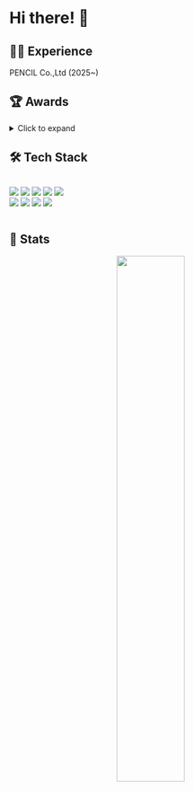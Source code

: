 <div align="left">

<br/>

# Hi there! 👋 

## 👨‍💼 Experience
PENCIL Co.,Ltd (2025~)
## 🏆 Awards

<details>
<summary>Click to expand</summary>
<h3>2023</h3>
<p>한림대학교 씨애랑 해커톤 동상🥉</p>
<p>한림대학교 오픈소스 웹개발 해커톤 동상🥉</p>
<p>한림대학교 씨애랑 소프트웨어 전시회 금상🥇</p>
<p>Hi FIVE 경진대회 우수상</p>

<h3>2024</h3>
<p>한림대학교 씨애랑 소프트웨어 전시회 금상🥇</p>
<p>SW Week 아이디어 경진대회 동상🥉</p>
<p>정보과학대학 학술제 "서공제" 금상🥇</p>
<p>2024 2학기 소프트웨어 캡스톤 디자인 대상🥇</p>
</div>
</details>

## 🛠 Tech Stack
  <p herf="https://skillicons.dev" style="display: inline-block; width="49%" >
    <img src="https://img.shields.io/badge/JavaScript-F7DF1E?style=for-the-badge&logo=JavaScript&logoColor=white"/>
    <img src="https://img.shields.io/badge/TypeScript-007ACC?style=for-the-badge&logo=typescript&logoColor=white"/>
    <img src="https://img.shields.io/badge/Node.js-43853D?style=for-the-badge&logo=node.js&logoColor=white"/>
    <img src="https://img.shields.io/badge/Sass-CC6699?style=for-the-badge&logo=sass&logoColor=white"/>
    <img src="https://img.shields.io/badge/React-20232A?style=for-the-badge&logo=react&logoColor=61DAFB"/><br/>
    <img src="https://img.shields.io/badge/Tailwind_CSS-38B2AC?style=for-the-badge&logo=tailwind-css&logoColor=white"/>
    <img src="https://img.shields.io/badge/styled--components-DB7093?style=for-the-badge&logo=styled-components&logoColor=white"/>
    <img src="https://img.shields.io/badge/Next.js-000?logo=nextdotjs&logoColor=fff&style=for-the-badge"/>
    <img src="https://img.shields.io/badge/Figma-F24E1E?style=for-the-badge&logo=figma&logoColor=white"/>

## 💪 Stats
<div align="center">
  <img src="https://github-readme-stats.vercel.app/api?username=KimMaru10&show_icons=true&theme=gotham" style="vertical-align: top; display: inline block;"width="49%" />
</div>
